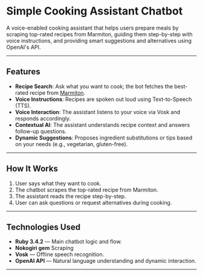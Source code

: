 # Simple Cooking Assistant Chatbot

A voice-enabled cooking assistant that helps users prepare meals by scraping top-rated recipes from Marmiton, guiding them step-by-step with voice instructions, and providing smart suggestions and alternatives using OpenAI's API.

---

## Features

- **Recipe Search**: Ask what you want to cook; the bot fetches the best-rated recipe from [Marmiton](https://www.marmiton.org).
- **Voice Instructions**: Recipes are spoken out loud using Text-to-Speech (TTS).
- **Voice Interaction**: The assistant listens to your voice via Vosk and responds accordingly.
- **Contextual AI**: The assistant understands recipe context and answers follow-up questions.
- **Dynamic Suggestions**: Proposes ingredient substitutions or tips based on your needs (e.g., vegetarian, gluten-free).

---

## How It Works

1. User says what they want to cook.
2. The chatbot scrapes the top-rated recipe from Marmiton.
3. The assistant reads the recipe step-by-step.
4. User can ask questions or request alternatives during cooking.

---

## Technologies Used

- **Ruby 3.4.2** — Main chatbot logic and flow.
- **Nokogiri gem** Scraping
- **Vosk** — Offline speech recognition.
- **OpenAI API** — Natural language understanding and dynamic interaction.

---
